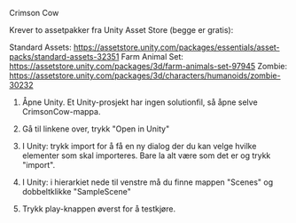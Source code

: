 Crimson Cow

Krever to assetpakker fra Unity Asset Store (begge er gratis):

Standard Assets: https://assetstore.unity.com/packages/essentials/asset-packs/standard-assets-32351
Farm Animal Set: https://assetstore.unity.com/packages/3d/farm-animals-set-97945
Zombie: https://assetstore.unity.com/packages/3d/characters/humanoids/zombie-30232

1. Åpne Unity. Et Unity-prosjekt har ingen solutionfil, så åpne selve CrimsonCow-mappa.

2. Gå til linkene over, trykk "Open in Unity"

3. I Unity: trykk import for å få en ny dialog der du kan velge hvilke elementer som skal importeres. Bare la alt være som det er og trykk "import".

4. I Unity: i hierarkiet nede til venstre må du finne mappen "Scenes" og dobbeltklikke "SampleScene"

5. Trykk play-knappen øverst for å testkjøre.
